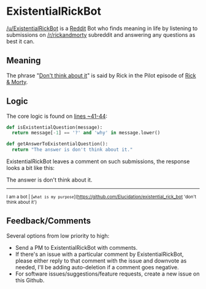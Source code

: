 # ExistentialRickBot

[/u/ExistentialRickBot](https://www.reddit.com/user/ExistentialRickBot/) is a [Reddit](http://www.reddit.com) Bot who finds meaning in life by listening to submissions on [/r/rickandmorty](https://www.reddit.com/r/rickandmorty/) subreddit and answering any questions as best it can.

## Meaning
The phrase "[Don't think about it](https://youtu.be/ItV8utelYlc)" is said by Rick in the Pilot episode of [Rick & Morty](https://en.wikipedia.org/wiki/Rick_and_Morty).


## Logic
The core logic is found on [lines ~41-44](existential_rick_bot.py#L41):

``` python
def isExistentialQuestion(message):
  return message[-1] == '?' and 'why' in message.lower()

def getAnswerToExistentialQuestion():
  return "The answer is don't think about it."
```

ExistentialRickBot leaves a comment on such submissions, the response looks a bit like this:


The answer is don't think about it.

---

<sup>I am a bot | [`what is my purpose`](https://github.com/Elucidation/existential_rick_bot 'don't think about it')</sup>


## Feedback/Comments

Several options from low priority to high:
* Send a PM to ExistentialRickBot with comments.
* If there's an issue with a particular comment by ExistentialRickBot, please either reply to that comment with the issue and downvote as needed, I'll be adding auto-deletion if a comment goes negative.
* For software issues/suggestions/feature requests, create a new issue on this Github.
